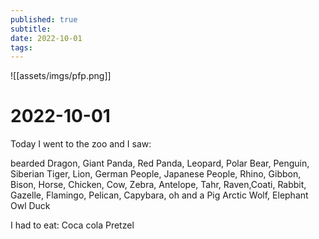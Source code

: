 ```yaml
---
published: true
subtitle: 
date: 2022-10-01
tags: 
---
```

![[assets/imgs/pfp.png]]
# 2022-10-01

Today I went to the zoo and I saw:

bearded Dragon, Giant Panda, Red Panda, Leopard, Polar Bear, Penguin, Siberian Tiger, Lion, German People, Japanese People, Rhino, Gibbon, Bison, Horse, Chicken, Cow, Zebra, Antelope, Tahr, Raven,Coati, Rabbit, Gazelle, Flamingo, Pelican, Capybara, oh and a Pig
Arctic Wolf, Elephant
Owl
Duck

I had to eat:
Coca cola
Pretzel